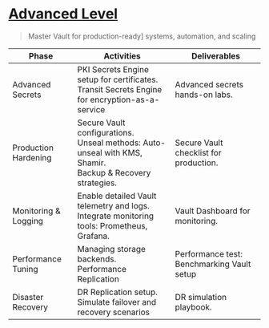 # [Advanced Level](https://youtu.be/deR8sX91rUQ)
> Master Vault for production-ready] systems, automation, and scaling
    
| Phase | Activities | Deliverables |
| --- | --- | --- |
| Advanced Secrets | PKI Secrets Engine setup for certificates. </br> Transit Secrets Engine for encryption-as-a-service | Advanced secrets hands-on labs. | 
| Production Hardening | Secure Vault configurations.</br> Unseal methods: Auto-unseal with KMS, Shamir. </br> Backup & Recovery strategies. | Secure Vault checklist for production. |
| Monitoring & Logging | Enable detailed Vault telemetry and logs. </br> Integrate monitoring tools: Prometheus, Grafana. | Vault Dashboard for monitoring. |
| Performance Tuning | Managing storage backends. </br> Performance Replication | Performance test: Benchmarking Vault setup | 
| Disaster Recovery | DR Replication setup. </br> Simulate failover and recovery scenarios | DR simulation playbook.





